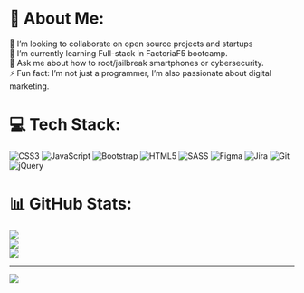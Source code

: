 # 💫 About Me:
👯 I’m looking to collaborate on open source projects and startups<br>🌱 I’m currently learning Full-stack in FactoriaF5 bootcamp.<br>💬 Ask me about how to root/jailbreak smartphones or cybersecurity.<br>⚡ Fun fact: I’m not just a programmer, I’m also passionate about digital marketing.


# 💻 Tech Stack:
![CSS3](https://img.shields.io/badge/css3-%231572B6.svg?style=for-the-badge&logo=css3&logoColor=white) ![JavaScript](https://img.shields.io/badge/javascript-%23323330.svg?style=for-the-badge&logo=javascript&logoColor=%23F7DF1E) ![Bootstrap](https://img.shields.io/badge/bootstrap-%238511FA.svg?style=for-the-badge&logo=bootstrap&logoColor=white) ![HTML5](https://img.shields.io/badge/html5-%23E34F26.svg?style=for-the-badge&logo=html5&logoColor=white) ![SASS](https://img.shields.io/badge/SASS-hotpink.svg?style=for-the-badge&logo=SASS&logoColor=white) ![Figma](https://img.shields.io/badge/figma-%23F24E1E.svg?style=for-the-badge&logo=figma&logoColor=white) ![Jira](https://img.shields.io/badge/jira-%230A0FFF.svg?style=for-the-badge&logo=jira&logoColor=white) ![Git](https://img.shields.io/badge/git-%23F05033.svg?style=for-the-badge&logo=git&logoColor=white) ![jQuery](https://img.shields.io/badge/jquery-%230769AD.svg?style=for-the-badge&logo=jquery&logoColor=white)
# 📊 GitHub Stats:
![](https://github-readme-stats.vercel.app/api?username=aitorgarciafernandez&theme=dark&hide_border=false&include_all_commits=false&count_private=false)<br/>
![](https://github-readme-streak-stats.herokuapp.com/?user=aitorgarciafernandez&theme=dark&hide_border=false)<br/>
![](https://github-readme-stats.vercel.app/api/top-langs/?username=aitorgarciafernandez&theme=dark&hide_border=false&include_all_commits=false&count_private=false&layout=compact)

---
[![](https://visitcount.itsvg.in/api?id=aitorgarciafernandez&icon=0&color=12)](https://visitcount.itsvg.in)

<!-- Proudly created with GPRM ( https://gprm.itsvg.in ) -->



